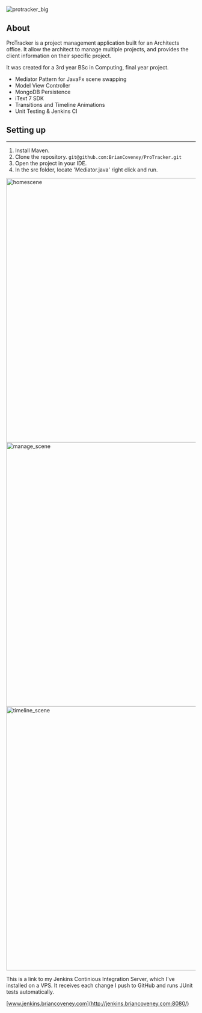 ![protracker_big](https://cloud.githubusercontent.com/assets/8080260/25610193/30fb4192-2f1a-11e7-9fca-3da44d7e0764.png)

## About 

ProTracker is a project management application built for an Architects office. It allow the architect to manage multiple projects, and provides the client information on their specific project.

It was created for a 3rd year BSc in Computing, final year project.


* Mediator Pattern for JavaFx scene swapping
* Model View Controller
* MongoDB Persistence
* iText 7 SDK
* Transitions and Timeline Animations
* Unit Testing & Jenkins CI


## Setting up 
---
1. Install Maven.
2. Clone the repository.
  `git@github.com:BrianCoveney/ProTracker.git`
3. Open the project in your IDE.
4. In the src folder, locate 'Mediator.java' right click and run.



<img alt="homescene" src="https://cloud.githubusercontent.com/assets/8080260/26587073/2cc02d6e-4549-11e7-871e-d8540e6d2ddc.png" width="700"/>

<img alt="manage_scene" src="https://cloud.githubusercontent.com/assets/8080260/26587090/3dd86c88-4549-11e7-96ac-ab9a7a7051ff.png" width="700"/>

<img alt="timeline_scene" src="https://cloud.githubusercontent.com/assets/8080260/26587094/4050d91e-4549-11e7-93bd-ff6761f9ba3d.png" width="700"/>



This is a link to my Jenkins Continious Integration Server, which I've installed on a VPS. It receives each change I push to GitHub and runs JUnit tests automatically.

[www.jenkins.briancoveney.com](http://jenkins.briancoveney.com:8080/)


